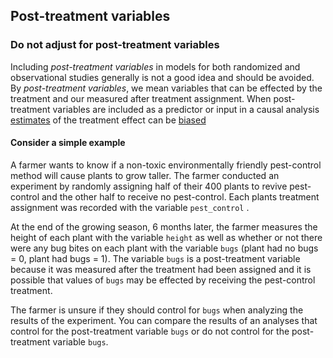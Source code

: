 ## Post-treatment variables

### Do not adjust for post-treatment variables 

Including *post-treatment variables* in models for both randomized and observational studies generally is not a good idea and should be avoided. By *post-treatment variables*, we mean variables that can be effected by the treatment and our measured after treatment assignment. When post-treatment variables are included as a predictor or input in a causal analysis [estimates]() of the treatment effect can be [biased]()

#### Consider a simple example 

A farmer wants to know if a non-toxic environmentally friendly pest-control method will cause plants to grow taller. The farmer conducted an experiment by randomly assigning half of their 400 plants to revive pest-control and the other half to receive no pest-control. Each plants treatment assignment was recorded with the variable `pest_control` . 

At the end of the growing season, 6 months later, the farmer measures the height of each plant with the variable `height` as well as whether or not there were any bug bites on each plant with the variable `bugs` (plant had no bugs = 0, plant had bugs = 1). The variable `bugs` is a post-treatment variable because it was measured after the treatment had been assigned and it is possible that values of `bugs` may be effected by receiving the pest-control treatment. 


The farmer is unsure if they should control for `bugs` when analyzing the results of the experiment. You can compare the results of an analyses that control for the post-treatment variable `bugs` or do not control for the post-treatment variable `bugs`.
